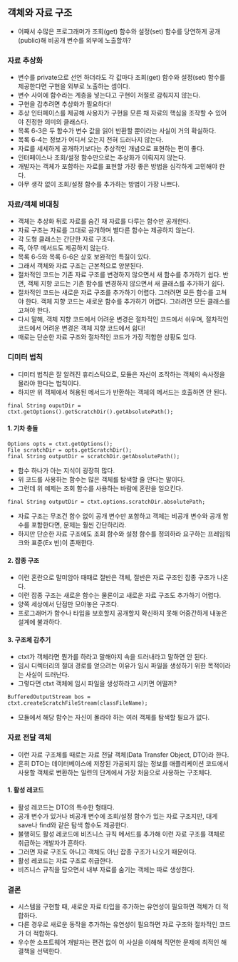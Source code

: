 ## 객체와 자료 구조
- 어째서 수많은 프로그래머가 조회(get) 함수와 설정(set) 함수를 당연하게 공개(public)해 비공개 변수를 외부에 노출할까?

### 자료 추상화
- 변수를 private으로 선언 하더라도 각 값마다 조회(get) 함수와 설정(set) 함수를 제공한다면 구현을 외부로 노출하는 셈이다.
- 변수 사이에 함수라는 계층을 넣는다고 구현이 저절로 감춰지지 않는다.
- 구현을 감추려면 추상화가 필요하다!
- 추상 인터페이스를 제공해 사용자가 구현을 모른 채 자료의 핵심을 조작할 수 있어야 진정한 의미의 클래스다.
- 목록 6-3은 두 함수가 변수 값을 읽어 반환할 뿐이라는 사실이 거의 확실하다.
- 목록 6-4는 정보가 어디서 오는지 전혀 드러나지 않는다.
- 자료를 세세하게 공개하기보다는 추상적인 개념으로 표현하는 편이 좋다.
- 인터페이스나 조회/설정 함수만으로는 추상화가 이뤄지지 않는다.
- 개발자는 객체가 포함하는 자료를 표현할 가장 좋은 방법을 심각하게 고민해야 한다.
- 아무 생각 없이 조회/설정 함수를 추가하는 방법이 가장 나쁘다.

### 자료/객체 비대칭
- 객체는 추상화 뒤로 자료를 숨긴 채 자료를 다루는 함수만 공개한다.
- 자료 구조는 자료를 그대로 공개하며 별다른 함수는 제공하지 않는다.
- 각 도형 클래스는 간단한 자료 구조다.
- 즉, 아무 메서드도 제공하지 않는다.
- 목록 6-5와 목록 6-6은 상호 보완적인 특질이 있다.
- 그래서 객체와 자료 구조는 근본적으로 양분된다.
- 절차적인 코드는 기존 자료 구조를 변경하지 않으면서 새 함수를 추가하기 쉽다. 반면, 객체 지향 코드는 기존 함수를 변경하지 않으면서 새 클래스를 추가하기 쉽다.
- 절차적인 코드는 새로운 자료 구조를 추가하기 어렵다. 그러려면 모든 함수를 고쳐야 한다. 객체 지향 코드는 새로운 함수를 추가하기 어렵다. 그러려면 모든 클래스를 고쳐야 한다.
- 다시 말해, 객체 지향 코드에서 어려운 변경은 절차적인 코드에서 쉬우며, 절차적인 코드에서 어려운 변경은 객체 지향 코드에서 쉽다!
- 때로는 단순한 자료 구조와 절차적인 코드가 가장 적합한 상황도 있다.

### 디미터 법칙
- 디미터 법칙은 잘 알려진 휴리스틱으로, 모듈은 자신이 조작하는 객체의 속사정을 몰라야 한다는 법칙이다.
- 하지만 위 객체에서 허용된 메서드가 반환하는 객체의 메서드는 호출하면 안 된다.

```
final String ouputDir = ctxt.getOptions().getScratchDir().getAbsolutePath();
```

#### 1. 기차 충돌
```
Options opts = ctxt.getOptions();
File scratchDir = opts.getScratchDir();
final String outputDir = scratchDir.getAbsolutePath();
```

- 함수 하나가 아는 지식이 굉장히 많다.
- 위 코드를 사용하는 함수는 많은 객체를 탐색할 줄 안다는 말이다.
- 그런데 위 예제는 조회 함수를 사용하는 바람에 혼란을 일으킨다.

```
final String outputDir = ctxt.options.scratchDir.absolutePath;
```

- 자료 구조는 무조건 함수 없이 공개 변수만 포함하고 객체는 비공개 변수와 공개 함수를 포함한다면, 문제는 훨씬 간단하리라.
- 하지만 단순한 자료 구조에도 조회 함수와 설정 함수를 정의하라 요구하는 프레임워크와 표준(Ex 빈)이 존재한다.

#### 2. 잡종 구조
- 이런 혼란으로 말미암아 때때로 절반은 객체, 절반은 자료 구조인 잡종 구조가 나온다.
- 이런 잡종 구조는 새로운 함수는 물론이고 새로운 자료 구조도 추가하기 어렵다.
- 양쪽 세상에서 단점만 모아놓은 구조다.
- 프로그래머가 함수나 타입을 보호할지 공개할지 확신하지 못해 어중간하게 내놓은 설계에 불과하다.

#### 3. 구조체 감추기
- ctxt가 객체라면 뭔가를 하라고 말해야지 속을 드러내라고 말하면 안 된다.
- 임시 디렉터리의 절대 경로를 얻으려는 이유가 임시 파일을 생성하기 위한 목적이라는 사실이 드러난다.
- 그렇다면 ctxt 객체에 임시 파일을 생성하라고 시키면 어떨까?

```
BufferedOutputStream bos = ctxt.createScratchFileStream(classFileName);
```

- 모듈에서 해당 함수는 자신이 몰라야 하는 여러 객체를 탐색할 필요가 없다.

### 자료 전달 객체
- 이런 자료 구조체를 때로는 자료 전달 객체(Data Transfer Object, DTO)라 한다.
- 흔히 DTO는 데이터베이스에 저장된 가공되지 않는 정보를 애플리케이션 코드에서 사용할 객체로 변환하는 일련의 단계에서 가장 처음으로 사용하는 구조체다.

#### 1. 활성 레코드
- 활성 레코드는 DTO의 특수한 형태다.
- 공개 변수가 있거나 비공개 변수에 조회/설정 함수가 있는 자료 구조지만, 대게 save나 find와 같은 탐색 함수도 제공한다.
- 불행히도 활성 레코드에 비즈니스 규칙 메서드를 추가해 이런 자료 구조를 객체로 취급하는 개발자가 흔하다.
- 그러면 자료 구조도 아니고 객체도 아닌 잡종 구조가 나오기 때문이다.
- 활성 레코드는 자료 구조로 취급한다.
- 비즈니스 규칙을 담으면서 내부 자료를 숨기는 객체는 따로 생성한다.

### 결론
- 시스템을 구현할 때, 새로운 자료 타입을 추가하는 유연성이 필요하면 객체가 더 적합하다.
- 다른 경우로 새로운 동작을 추가하는 유연성이 필요하면 자료 구조와 절차적인 코드가 더 적합하다.
- 우수한 소프트웨어 개발자는 편견 없이 이 사실을 이해해 직면한 문제에 최적인 해결책을 선택한다.
